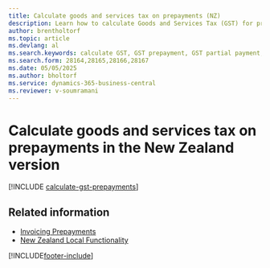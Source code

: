 ```yaml
---
title: Calculate goods and services tax on prepayments (NZ)
description: Learn how to calculate Goods and Services Tax (GST) for prepayments or partial payments based on the total invoice amount rather than just the partial payment.
author: brentholtorf
ms.topic: article
ms.devlang: al
ms.search.keywords: calculate GST, GST prepayment, GST partial payment, New Zealand version
ms.search.form: 28164,28165,28166,28167
ms.date: 05/05/2025
ms.author: bholtorf
ms.service: dynamics-365-business-central
ms.reviewer: v-soumramani
---
```


# Calculate goods and services tax on prepayments in the New Zealand version

[!INCLUDE [calculate-gst-prepayments](../includes/AUNZ/calculate-gst-prepayments.md)]

## Related information

- [Invoicing Prepayments](../../finance-invoice-prepayments.md)
- [New Zealand Local Functionality](new-zealand-local-functionality.md)

[!INCLUDE[footer-include](../../includes/footer-banner.md)]
